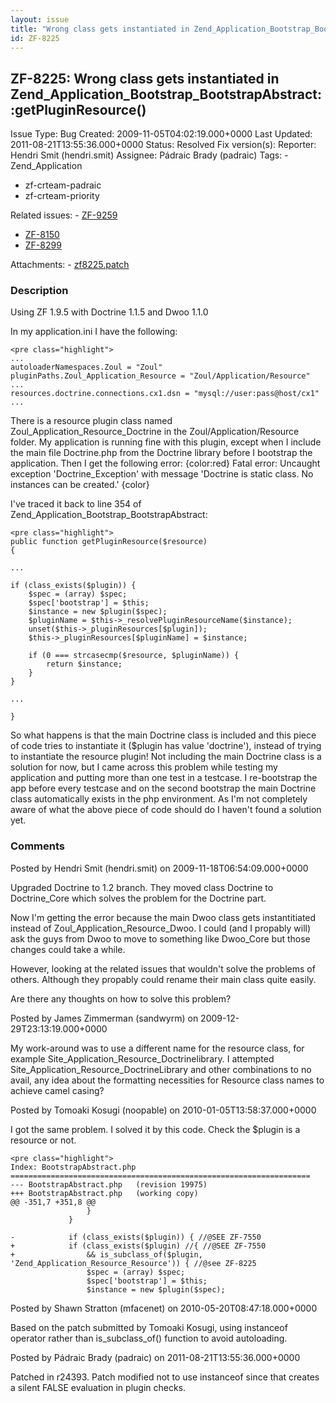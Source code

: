 ```yaml
---
layout: issue
title: "Wrong class gets instantiated in Zend_Application_Bootstrap_BootstrapAbstract::getPluginResource()"
id: ZF-8225
---
```


ZF-8225: Wrong class gets instantiated in Zend\_Application\_Bootstrap\_BootstrapAbstract::getPluginResource()
--------------------------------------------------------------------------------------------------------------

 Issue Type: Bug Created: 2009-11-05T04:02:19.000+0000 Last Updated: 2011-08-21T13:55:36.000+0000 Status: Resolved Fix version(s): 
 Reporter:  Hendri Smit (hendri.smit)  Assignee:  Pádraic Brady (padraic)  Tags: - Zend\_Application
- zf-crteam-padraic
- zf-crteam-priority
 
 Related issues: - [ZF-9259](/issues/browse/ZF-9259)
- [ZF-8150](/issues/browse/ZF-8150)
- [ZF-8299](/issues/browse/ZF-8299)
 
 Attachments: - [zf8225.patch](/issues/secure/attachment/13088/zf8225.patch)
 
### Description

Using ZF 1.9.5 with Doctrine 1.1.5 and Dwoo 1.1.0

In my application.ini I have the following:

 
    <pre class="highlight">
    ...
    autoloaderNamespaces.Zoul = "Zoul"
    pluginPaths.Zoul_Application_Resource = "Zoul/Application/Resource"
    ...
    resources.doctrine.connections.cx1.dsn = "mysql://user:pass@host/cx1"
    ...


There is a resource plugin class named Zoul\_Application\_Resource\_Doctrine in the Zoul/Application/Resource folder. My application is running fine with this plugin, except when I include the main file Doctrine.php from the Doctrine library before I bootstrap the application. Then I get the following error: {color:red} Fatal error: Uncaught exception 'Doctrine\_Exception' with message 'Doctrine is static class. No instances can be created.' {color}

I've traced it back to line 354 of Zend\_Application\_Bootstrap\_BootstrapAbstract:

 
    <pre class="highlight">
    public function getPluginResource($resource)
    {
    
    ...
    
    if (class_exists($plugin)) {
        $spec = (array) $spec;
        $spec['bootstrap'] = $this;
        $instance = new $plugin($spec);
        $pluginName = $this->_resolvePluginResourceName($instance);
        unset($this->_pluginResources[$plugin]);
        $this->_pluginResources[$pluginName] = $instance;
    
        if (0 === strcasecmp($resource, $pluginName)) {
            return $instance;
        }
    }
    
    ...
    
    }


So what happens is that the main Doctrine class is included and this piece of code tries to instantiate it ($plugin has value 'doctrine'), instead of trying to instantiate the resource plugin! Not including the main Doctrine class is a solution for now, but I came across this problem while testing my application and putting more than one test in a testcase. I re-bootstrap the app before every testcase and on the second bootstrap the main Doctrine class automatically exists in the php environment. As I'm not completely aware of what the above piece of code should do I haven't found a solution yet.

 

 

### Comments

Posted by Hendri Smit (hendri.smit) on 2009-11-18T06:54:09.000+0000

Upgraded Doctrine to 1.2 branch. They moved class Doctrine to Doctrine\_Core which solves the problem for the Doctrine part.

Now I'm getting the error because the main Dwoo class gets instantitiated instead of Zoul\_Application\_Resource\_Dwoo. I could (and I propably will) ask the guys from Dwoo to move to something like Dwoo\_Core but those changes could take a while.

However, looking at the related issues that wouldn't solve the problems of others. Although they propably could rename their main class quite easily.

Are there any thoughts on how to solve this problem?

 

 

Posted by James Zimmerman (sandwyrm) on 2009-12-29T23:13:19.000+0000

My work-around was to use a different name for the resource class, for example Site\_Application\_Resource\_Doctrinelibrary. I attempted Site\_Application\_Resource\_DoctrineLibrary and other combinations to no avail, any idea about the formatting necessities for Resource class names to achieve camel casing?

 

 

Posted by Tomoaki Kosugi (noopable) on 2010-01-05T13:58:37.000+0000

I got the same problem. I solved it by this code. Check the $plugin is a resource or not.

 
    <pre class="highlight">
    Index: BootstrapAbstract.php
    ===================================================================
    --- BootstrapAbstract.php   (revision 19975)
    +++ BootstrapAbstract.php   (working copy)
    @@ -351,7 +351,8 @@
                     }
                 }
     
    -            if (class_exists($plugin)) { //@SEE ZF-7550
    +            if (class_exists($plugin) //{ //@SEE ZF-7550
    +                && is_subclass_of($plugin, 'Zend_Application_Resource_Resource')) { //@see ZF-8225
                     $spec = (array) $spec;
                     $spec['bootstrap'] = $this;
                     $instance = new $plugin($spec);
    


 

 

Posted by Shawn Stratton (mfacenet) on 2010-05-20T08:47:18.000+0000

Based on the patch submitted by Tomoaki Kosugi, using instanceof operator rather than is\_subclass\_of() function to avoid autoloading.

 

 

Posted by Pádraic Brady (padraic) on 2011-08-21T13:55:36.000+0000

Patched in r24393. Patch modified not to use instanceof since that creates a silent FALSE evaluation in plugin checks.

 

 
